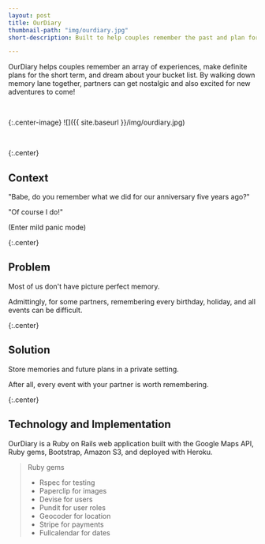 ```yaml
---
layout: post
title: OurDiary
thumbnail-path: "img/ourdiary.jpg"
short-description: Built to help couples remember the past and plan for the future.

---
```


OurDiary helps couples remember an array of experiences, make definite plans for the short term, and dream about your bucket list. By walking down memory lane together, partners can get nostalgic and also excited for new adventures to come!

<br>

{:.center-image}
![]({{ site.baseurl }}/img/ourdiary.jpg)

<br>

{:.center} 
## Context

"Babe, do you remember what we did for our anniversary five years ago?" 

"Of course I do!" 

(Enter mild panic mode)

{:.center} 
## Problem

Most of us don't have picture perfect memory. 

Admittingly, for some partners, remembering every birthday, holiday, and all events can be difficult.

{:.center} 
## Solution

Store memories and future plans in a private setting. 

After all, every event with your partner is worth remembering.

{:.center} 
## Technology and Implementation

OurDiary is a Ruby on Rails web application built with the Google Maps API, Ruby gems, Bootstrap, Amazon S3, and deployed with Heroku.

> Ruby gems
>
> - Rspec for testing
> - Paperclip for images
> - Devise for users
> - Pundit for user roles
> - Geocoder for location
> - Stripe for payments
> - Fullcalendar for dates



